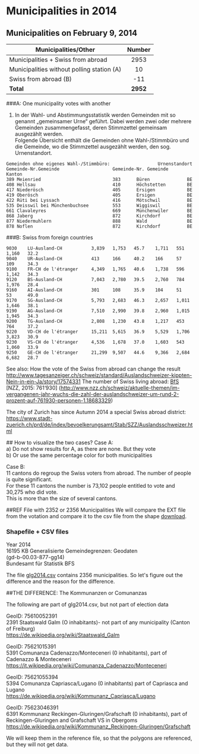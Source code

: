 # Municipalities in 2014

## Municipalities on February 9, 2014
 
| Municipalities/Other                       | Number    | 
|--------------------------------------------|:---------:|     
| Municipalities + Swiss from abroad         |    2953   |                                             
| Municipalities without polling station (A) |      10   |  
| Swiss from abroad (B)                      |     -11   |      
| **Total**                                  |  **2952** |   
 


###A: One municipality votes with another

1) In der Wahl- und Abstimmungsstatistik werden Gemeinden mit so genannt „gemeinsamer Urne“ geführt. Dabei werden zwei oder mehrere Gemeinden zusammengefasst, deren Stimmzettel gemeinsam ausgezählt werden.                       
Folgende Übersicht enthält die Gemeinden ohne Wahl-/Stimmbüro und die Gemeinde, wo die Stimmzettel ausgezählt werden, den sog. Urnenstandort.   

```                     
Gemeinden ohne eigenes Wahl-/Stimmbüro:                  Urnenstandort          
Gemeinde-Nr.Gemeinde                    Gemeinde-Nr. Gemeinde    Kanton  
389 Meienried                           383      Büren              BE     
408 Hellsau                             410      Höchstetten        BE    
417 Niederösch                          405      Ersigen            BE    
419 Oberösch                            405      Ersigen            BE     
422 Rüti bei Lyssach                    416      Mötschwil          BE  
535 Deisswil bei Münchenbuchsee         553      Wiggiswil          BE    
661 Clavaleyres                         669      Münchenwiler       BE  
868 Jaberg                              872      Kirchdorf          BE    
877 Niedermuhlern                       888      Wald               BE  
878 Noflen                              872      Kirchdorf          BE      
``` 

###B: Swiss from foreign countries

``` 
9030    LU-Ausland-CH           3,839   1,753   45.7    1,711   551     1,160   32.2        
9040    UR-Ausland-CH           413     166     40.2    166     57      109     34.3       
9100    FR-CH de l'étranger     4,349   1,765   40.6    1,738   596     1,142   34.3      
9120    BS-Ausland-CH           7,043   2,780   39.5    2,760   784     1,976   28.4      
9160    AI-Ausland-CH           301     108     35.9    104     51      53      49.0      
9170    SG-Ausland-CH           5,793   2,683   46.3    2,657   1,011   1,646   38.1      
9190    AG-Ausland-CH           7,510   2,990   39.8    2,960   1,015   1,945   34.3      
9200    TG-Ausland-CH           2,808   1,230   43.8    1,217   453     764     37.2      
9220    VD-CH de l'étranger     15,211  5,615   36.9    5,529   1,706   3,823   30.9     
9230    VS-CH de l'étranger     4,536   1,678   37.0    1,603   543     1,060   33.9        
9250    GE-CH de l'étranger     21,299  9,507   44.6    9,366   2,684   6,682   28.7      
``` 

See also:
How the vote of the Swiss from abroad can change the result
http://www.tagesanzeiger.ch/schweiz/standard/Auslandschweizer-kippten-Nein-in-ein-Ja/story/17574331
The number of Swiss living abroad:
[BfS](http://www.bfs.admin.ch/bfs/portal/de/index/themen/01/02/blank/key/schweizer_im_ausland.html)
[NZZ, 2015: 761‘930] (http://www.nzz.ch/schweiz/aktuelle-themen/im-vergangenen-jahr-wuchs-die-zahl-der-auslandschweizer-um-rund-2-prozent-auf-761930-personen-1.18683329)

The city of Zurich has since Autumn 2014 a special Swiss abroad district:  
https://www.stadt-zuerich.ch/prd/de/index/bevoelkerungsamt/Stab/SZZ/Auslandsschweizer.html


## How to visualize the two cases?
Case A:    
a) Do not show results for A, as there are none. But they vote     
b) Or use the same percentage color for both municipalities    

Case B:    
11 cantons do regroup the Swiss voters from abroad. The number of people is quite significant.     
For these 11 cantons the number is 73,102 people entitled to vote and 30,275 who did vote.     
This is more than the size of several cantons.    

##REF File with 2352 or 2356 Municipalities
We will compare the EXT file from the votation and compare it to the csv file from the shape [download](http://www.bfs.admin.ch/bfs/portal/de/index/dienstleistungen/geostat/datenbeschreibung/generalisierte_gemeindegrenzen.html).

### Shapefile + CSV files
Year 2014   
16195 KB    Generalisierte Gemeindegrenzen: Geodaten   
(gd-b-00.03-877-gg14)   
Bundesamt für Statistik BFS   

The file [glg2014.csv](https://github.com/datamapio/geoid/blob/master/CH/municipality/2014/g1g14.csv) contains 2356 municipalities. 
So let's figure out the difference and the reason for the difference.

##THE DIFFERENCE: The Kommunanzen or Comunanzas

The following are part of glg2014.csv, but not part of election data

GeoID: 75610052391     
2391 Staatswald Galm (O inhabitants)- not part of any municipality (Canton of Freiburg)    
https://de.wikipedia.org/wiki/Staatswald_Galm   

GeoID: 75621015391    
5391 Comunanza Cadenazzo/Monteceneri (0 inhabitants), part of Cadenazzo & Monteceneri    
https://it.wikipedia.org/wiki/Comunanza_Cadenazzo/Monteceneri    

GeoID: 75621055394       
5394 Comunanza Capriasca/Lugano (0 inhabitants) part of Capriasca and Lugano    
https://de.wikipedia.org/wiki/Kommunanz_Capriasca/Lugano     

GeoID: 75623046391    
6391 Kommunanz Reckingen-Gluringen/Grafschaft (0 inhabitants), part of Reckingen-Gluringen and Grafschaft VS in Obergoms    
https://de.wikipedia.org/wiki/Kommunanz_Reckingen-Gluringen/Grafschaft    

We will keep them in the reference file, so that the polygons are referenced, but they will not get data.


